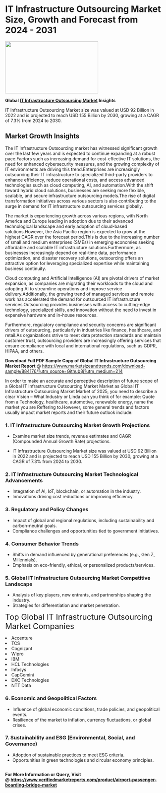 <H1>IT Infrastructure Outsourcing Market Size, Growth and Forecast from 2024 - 2031</H1><img class="aligncenter size-medium wp-image-584254" src="https://thirdeyenews.in/wp-content/uploads/2024/09/Global-Market-Research-300x168.jpeg" alt="" width="300" height="168" /><p><strong>Global&nbsp;<a href="https://www.marketsizeandtrends.com/download-sample/884176/?utm_source=Github8j?utm_medium=214">IT Infrastructure Outsourcing Market</a> Insights</strong></p><p>IT Infrastructure Outsourcing Market size was valued at USD 92 Billion in 2022 and is projected to reach USD 155 Billion by 2030, growing at a CAGR of 7.3% from 2024 to 2030.</p><p><h2>Market Growth Insights</h2> <p>The IT Infrastructure Outsourcing market has witnessed significant growth over the last few years and is expected to continue expanding at a robust pace.Factors such as increasing demand for cost-effective IT solutions, the need for enhanced cybersecurity measures, and the growing complexity of IT environments are driving this trend.Enterprises are increasingly outsourcing their IT infrastructure to specialized third-party providers to enhance efficiency, reduce operational costs, and access advanced technologies such as cloud computing, AI, and automation.With the shift toward hybrid cloud solutions, businesses are seeking more flexible, scalable, and secure infrastructure outsourcing models.The rise of digital transformation initiatives across various sectors is also contributing to the surge in demand for IT infrastructure outsourcing services globally.</p> <p>The market is experiencing growth across various regions, with North America and Europe leading in adoption due to their advanced technological landscape and early adoption of cloud-based solutions.However, the Asia Pacific region is expected to grow at the highest CAGR over the forecast period.This is due to the increasing number of small and medium enterprises (SMEs) in emerging economies seeking affordable and scalable IT infrastructure solutions.Furthermore, as businesses increasingly depend on real-time data, performance optimization, and disaster recovery solutions, outsourcing offers an attractive option for leveraging specialized expertise while maintaining business continuity.</p> <p>Cloud computing and Artificial Intelligence (AI) are pivotal drivers of market expansion, as companies are migrating their workloads to the cloud and adopting AI to streamline operations and improve service delivery.Additionally, the growing trend of managed services and remote work has accelerated the demand for outsourced IT infrastructure services.Outsourcing provides businesses with access to cutting-edge technology, specialized skills, and innovation without the need to invest in expensive hardware and in-house resources.</p> <p>Furthermore, regulatory compliance and security concerns are significant drivers of outsourcing, particularly in industries like finance, healthcare, and retail.As organizations strive to meet data protection standards and maintain customer trust, outsourcing providers are increasingly offering services that ensure compliance with local and international regulations, such as GDPR, HIPAA, and others.</p> <p><span class=""><strong>Download Full PDF Sample Copy of Global IT Infrastructure Outsourcing Market Report</strong> @ <a href="https://www.marketsizeandtrends.com/download-sample/884176/?utm_source=Github8j?utm_medium=214" target="_blank">https://www.marketsizeandtrends.com/download-sample/884176/?utm_source=Github8j?utm_medium=214</a></span></p><p>In order to make an accurate and perceptive description of future scope of a Global&nbsp;IT Infrastructure Outsourcing Market Market as Global&nbsp;IT Infrastructure Outsourcing Market Market of 2025, you need to describe a clear Vision &ndash; What Industry or Linda can you think of for example: Quote from a Technology, healthcare, automotive, renewable energy, name the market you are Reffering to.However, some general trends and factors usually impact market reports and their future outlook include:</p><h3>1.&nbsp;<strong>IT Infrastructure Outsourcing Market Growth Projections</strong></h3><ul><li>Examine market size trends, revenue estimates and CAGR (Compounded Annual Growth Rate) projections.</li><li><p>IT Infrastructure Outsourcing Market size was valued at USD 92 Billion in 2022 and is projected to reach USD 155 Billion by 2030, growing at a CAGR of 7.3% from 2024 to 2030.</p></li></ul><h3>2.&nbsp;<strong>IT Infrastructure Outsourcing Market Technological Advancements</strong></h3><ul><li>Integration of AI, IoT, blockchain, or automation in the industry.</li><li>Innovations driving cost reductions or improving efficiency.</li></ul><h3>3.&nbsp;<strong>Regulatory and Policy Changes</strong></h3><ul><li>Impact of global and regional regulations, including sustainability and carbon-neutral goals.</li><li>Compliance challenges and opportunities tied to government initiatives.</li></ul><h3>4.&nbsp;<strong>Consumer Behavior Trends</strong></h3><ul><li>Shifts in demand influenced by generational preferences (e.g., Gen Z, Millennials).</li><li>Emphasis on eco-friendly, ethical, or personalized products/services.</li></ul><h3>5.&nbsp;<strong>Global IT Infrastructure Outsourcing Market Competitive Landscape</strong></h3><ul><li>Analysis of key players, new entrants, and partnerships shaping the industry.</li><li>Strategies for differentiation and market penetration.</li></ul><p data-pm-slice="1 1 []"><span style="color: inherit; font-family: inherit; font-size: 25px;">Top Global IT Infrastructure Outsourcing Market Companies</span></p><div class="" data-test-id=""><p><li>Accenture</li><li> TCS</li><li> Cognizant</li><li> Wipro</li><li> IBM</li><li> HCL Technologies</li><li> Infosys</li><li> CapGemini</li><li> DXC Technologies</li><li> NTT Data</li></p></div><h3>6.&nbsp;<strong>Economic and Geopolitical Factors</strong></h3><ul><li>Influence of global economic conditions, trade policies, and geopolitical events.</li><li>Resilience of the market to inflation, currency fluctuations, or global crises.</li></ul><h3>7.&nbsp;<strong>Sustainability and ESG (Environmental, Social, and Governance)</strong></h3><ul><li>Adoption of sustainable practices to meet ESG criteria.</li><li>Opportunities in green technologies and circular economy principles.</li></ul><h2><strong style="font-size: 14px;">For More Information or Query, Visit @&nbsp;</strong><a style="background-color: #ffffff; font-size: 14px;" href="https://www.marketsizeandtrends.com/report/it-infrastructure-outsourcing-market/" target="_blank">https://www.verifiedmarketreports.com/product/airport-passenger-boarding-bridge-market</a></h2>